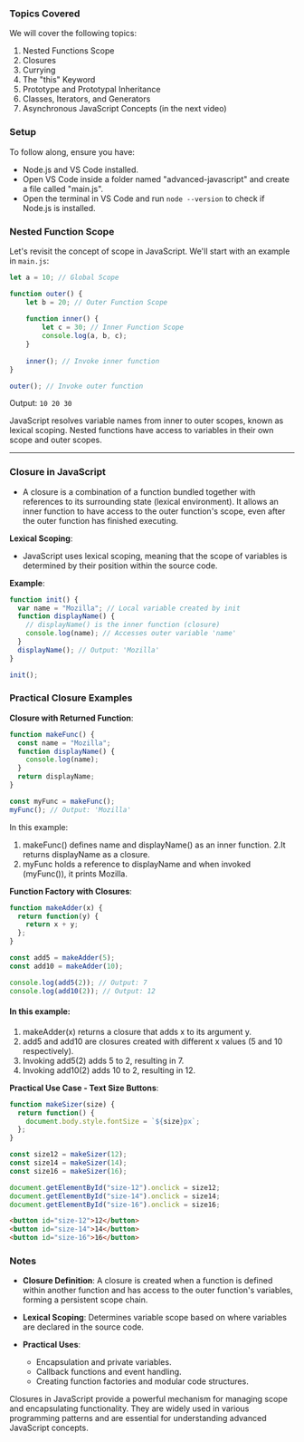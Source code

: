 

### Topics Covered

We will cover the following topics:
1. Nested Functions Scope
2. Closures
3. Currying
4. The "this" Keyword
5. Prototype and Prototypal Inheritance
6. Classes, Iterators, and Generators
7. Asynchronous JavaScript Concepts (in the next video)

### Setup

To follow along, ensure you have:
- Node.js and VS Code installed.
- Open VS Code inside a folder named "advanced-javascript" and create a file called "main.js".
- Open the terminal in VS Code and run `node --version` to check if Node.js is installed.

### Nested Function Scope

Let's revisit the concept of scope in JavaScript. We'll start with an example in `main.js`:

```javascript
let a = 10; // Global Scope

function outer() {
    let b = 20; // Outer Function Scope
    
    function inner() {
        let c = 30; // Inner Function Scope
        console.log(a, b, c);
    }
    
    inner(); // Invoke inner function
}

outer(); // Invoke outer function
```

Output: `10 20 30`

JavaScript resolves variable names from inner to outer scopes, known as lexical scoping. Nested functions have access to variables in their own scope and outer scopes.

---





### Closure in JavaScript


- A closure is a combination of a function bundled together with references to its surrounding state (lexical environment). It allows an inner function to have access to the outer function's scope, even after the outer function has finished executing.

**Lexical Scoping**:
- JavaScript uses lexical scoping, meaning that the scope of variables is determined by their position within the source code.

**Example**:
```javascript
function init() {
  var name = "Mozilla"; // Local variable created by init
  function displayName() {
    // displayName() is the inner function (closure)
    console.log(name); // Accesses outer variable 'name'
  }
  displayName(); // Output: 'Mozilla'
}

init();
```

### Practical Closure Examples

**Closure with Returned Function**:
```javascript
function makeFunc() {
  const name = "Mozilla";
  function displayName() {
    console.log(name);
  }
  return displayName;
}

const myFunc = makeFunc();
myFunc(); // Output: 'Mozilla'
```
In this example:

1. makeFunc() defines name and displayName() as an inner function.
2.It returns displayName as a closure.
3. myFunc holds a reference to displayName and when invoked (myFunc()), it prints Mozilla.

**Function Factory with Closures**:
```javascript
function makeAdder(x) {
  return function(y) {
    return x + y;
  };
}

const add5 = makeAdder(5);
const add10 = makeAdder(10);

console.log(add5(2)); // Output: 7
console.log(add10(2)); // Output: 12
```

#### In this example:

1. makeAdder(x) returns a closure that adds x to its argument y.
2. add5 and add10 are closures created with different x values (5 and 10 respectively).
3. Invoking add5(2) adds 5 to 2, resulting in 7.
4. Invoking add10(2) adds 10 to 2, resulting in 12.


**Practical Use Case - Text Size Buttons**:
```javascript
function makeSizer(size) {
  return function() {
    document.body.style.fontSize = `${size}px`;
  };
}

const size12 = makeSizer(12);
const size14 = makeSizer(14);
const size16 = makeSizer(16);

document.getElementById("size-12").onclick = size12;
document.getElementById("size-14").onclick = size14;
document.getElementById("size-16").onclick = size16;
```
```html
<button id="size-12">12</button>
<button id="size-14">14</button>
<button id="size-16">16</button>
```



### Notes

- **Closure Definition**: A closure is created when a function is defined within another function and has access to the outer function's variables, forming a persistent scope chain.
  
- **Lexical Scoping**: Determines variable scope based on where variables are declared in the source code.
  
- **Practical Uses**:
  - Encapsulation and private variables.
  - Callback functions and event handling.
  - Creating function factories and modular code structures.

Closures in JavaScript provide a powerful mechanism for managing scope and encapsulating functionality. They are widely used in various programming patterns and are essential for understanding advanced JavaScript concepts.


